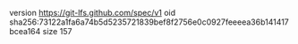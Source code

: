version https://git-lfs.github.com/spec/v1
oid sha256:73122a1fa6a74b5d5235721839bef8f2756e0c0927feeeea36b141417bcea164
size 157
